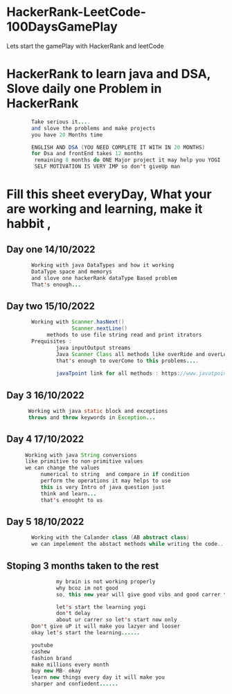 # HackerRank-LeetCode-100DaysGamePlay
Lets start the gamePlay with HackerRank and leetCode

# HackerRank to learn java and DSA, Slove daily one Problem in HackerRank
```java
        Take serious it....
        and slove the problems and make projects 
        you have 20 Months time 

        ENGLISH AND DSA (YOU NEED COMPLETE IT WITH IN 20 MONTHS)
        for Dsa and frontEnd takes 12 months
         remaining 8 months do ONE Major project it may help you YOGI 
         SELF MOTIVATION IS VERY IMP so don't giveUp man 
```

# Fill this sheet everyDay, What your are working and learning, make it habbit , 
## Day one 14/10/2022
```java
        Working with java DataTypes and how it working
        DataType space and memorys
        and slove one hackerRank dataType Based problem
        That's enough...
```
## Day two 15/10/2022
```java
        Working with Scanner.hasNext()
                     Scanner.nextLine()
             methods to use file string read and print itrators 
        Prequisites :
                java inputOutput streams 
                Java Scanner Class all methods like overRide and overLoad, default and argConstructors
                that's enough to overCome to this problems....
                
                javaTpoint link for all methods : https://www.javatpoint.com/post/java-scanner-hasnext-method
```

## Day 3 16/10/2022
```java
       Working with java static block and exceptions 
       throws and throw keywords in Exception...
```
## Day 4 17/10/2022
```java
      Working with java String conversions
      like primitive to non-primitive values
      we can change the values 
           numerical to string  and compare in if condition 
           perform the operations it may helps to use 
           this is very Intro of java question just 
           think and learn...
           that's enought to us
```

## Day 5 18/10/2022
```java
        Working with the Calander class (AB abstract class)
        we can impelement the abstact methods while writing the code..
```
## Stoping 3 months taken to the rest 
```java
                my brain is not working properly
                why bcoz im not good 
                so, this new year will give good vibs and good carrer to you yogi

                let's start the learning yogi 
                don't delay
                about ur carrer so let's start now only
        Don't give uP it will make you lazyer and looser
        okay let's start the learning......

        youtube
        cashew
        fashion brand
        make millions every month 
        buy new MB- okay 
        learn new things every day it will make you 
        sharper and confiedent......
```
























